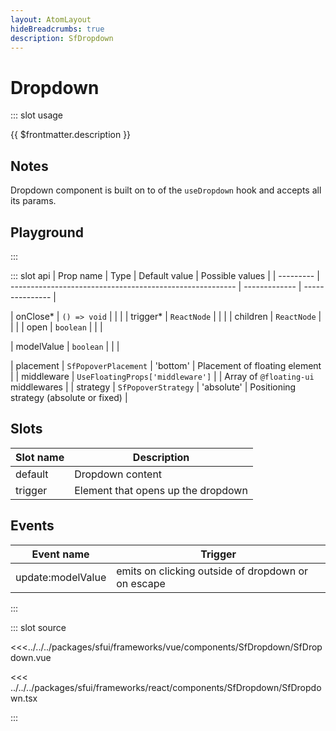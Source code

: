 ```yaml
---
layout: AtomLayout
hideBreadcrumbs: true
description: SfDropdown
---
```


# Dropdown

::: slot usage

{{ $frontmatter.description }}

## Notes

Dropdown component is built on to of the `useDropdown` hook and accepts all its params.

## Playground

<Generate />

:::

::: slot api
| Prop name | Type                                                     | Default value | Possible values |
| --------- | -------------------------------------------------------- | ------------- | --------------- |
<!-- react -->
| onClose\* | `() => void`                                             |               |                 |
| trigger\* | `ReactNode`                                              |               |                 |
| children | `ReactNode` | | |
| open  | `boolean`                                                |               |                 |
<!-- end react -->
<!-- vue -->
| modelValue  | `boolean`                                                |               |                 |
<!-- end vue -->
| placement | `SfPopoverPlacement`    | 'bottom'      | Placement of floating element              |
| middleware    | `UseFloatingProps['middleware']`                 |              | Array of `@floating-ui` middlewares |
| strategy | `SfPopoverStrategy`    | 'absolute'      | Positioning strategy (absolute or fixed)         |
<!-- vue -->

## Slots

| Slot name |            Description            |
| --------- | ------------------------------- |
| default   | Dropdown content   |
| trigger   | Element that opens up the dropdown   |

## Events

| Event name |            Trigger               |
| ---------- | ----------------------------   |
| update:modelValue     |  emits on clicking outside of dropdown or on escape  |
<!-- end vue -->
:::

::: slot source
<SourceCode>

<!-- vue -->
<<<../../../packages/sfui/frameworks/vue/components/SfDropdown/SfDropdown.vue
<!-- end vue -->
<!-- react -->
<<< ../../../packages/sfui/frameworks/react/components/SfDropdown/SfDropdown.tsx
<!-- end react -->

</SourceCode>
:::
